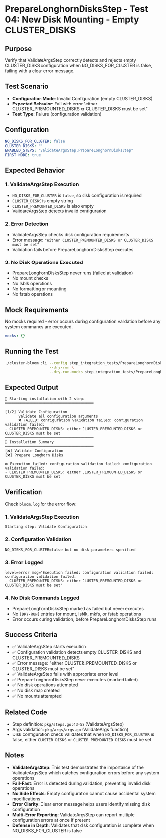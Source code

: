 # PrepareLonghornDisksStep - Test 04: New Disk Mounting - Empty CLUSTER_DISKS

## Purpose
Verify that ValidateArgsStep correctly detects and rejects empty CLUSTER_DISKS configuration when NO_DISKS_FOR_CLUSTER is false, failing with a clear error message.

## Test Scenario
- **Configuration Mode**: Invalid Configuration (empty CLUSTER_DISKS)
- **Expected Behavior**: Fail with error "either CLUSTER_PREMOUNTED_DISKS or CLUSTER_DISKS must be set"
- **Test Type**: Failure (configuration validation)

## Configuration
```yaml
NO_DISKS_FOR_CLUSTER: false
CLUSTER_DISKS: ""
ENABLED_STEPS: "ValidateArgsStep,PrepareLonghornDisksStep"
FIRST_NODE: true
```

## Expected Behavior

### 1. ValidateArgsStep Execution
- `NO_DISKS_FOR_CLUSTER` is `false`, so disk configuration is required
- `CLUSTER_DISKS` is empty string
- `CLUSTER_PREMOUNTED_DISKS` is also empty
- ValidateArgsStep detects invalid configuration

### 2. Error Detection
- ValidateArgsStep checks disk configuration requirements
- Error message: `"either CLUSTER_PREMOUNTED_DISKS or CLUSTER_DISKS must be set"`
- Validation fails before PrepareLonghornDisksStep executes

### 3. No Disk Operations Executed
- PrepareLonghornDisksStep never runs (failed at validation)
- No mount checks
- No lsblk operations
- No formatting or mounting
- No fstab operations

## Mock Requirements

No mocks required - error occurs during configuration validation before any system commands are executed.

```yaml
mocks: {}
```

## Running the Test

```bash
./cluster-bloom cli --config step_integration_tests/PrepareLonghornDisksStep/05-empty-disks-error/config.yaml \
                    --dry-run \
                    --dry-run-mocks step_integration_tests/PrepareLonghornDisksStep/05-empty-disks-error/mocks.yaml
```

## Expected Output

```
🚀 Starting installation with 2 steps
════════════════════════════════════════

[1/2] Validate Configuration
      Validate all configuration arguments
      ❌ FAILED: configuration validation failed: configuration validation failed:
- CLUSTER_PREMOUNTED_DISKS: either CLUSTER_PREMOUNTED_DISKS or CLUSTER_DISKS must be set
════════════════════════════════════════
🏁 Installation Summary
════════════════════════════════════════
[❌] Validate Configuration
[❌] Prepare Longhorn Disks

❌ Execution failed: configuration validation failed: configuration validation failed:
- CLUSTER_PREMOUNTED_DISKS: either CLUSTER_PREMOUNTED_DISKS or CLUSTER_DISKS must be set
```

## Verification

Check `bloom.log` for the error flow:

### 1. ValidateArgsStep Execution
```
Starting step: Validate Configuration
```

### 2. Configuration Validation
```
NO_DISKS_FOR_CLUSTER=false but no disk parameters specified
```

### 3. Error Logged
```
level=error msg="Execution failed: configuration validation failed: configuration validation failed:
- CLUSTER_PREMOUNTED_DISKS: either CLUSTER_PREMOUNTED_DISKS or CLUSTER_DISKS must be set"
```

### 4. No Disk Commands Logged
- PrepareLonghornDisksStep marked as failed but never executes
- No `[DRY-RUN]` entries for mount, lsblk, mkfs, or fstab operations
- Error occurs during validation, before PrepareLonghornDisksStep runs

## Success Criteria

- ✅ ValidateArgsStep starts execution
- ✅ Configuration validation detects empty CLUSTER_DISKS and CLUSTER_PREMOUNTED_DISKS
- ✅ Error message: "either CLUSTER_PREMOUNTED_DISKS or CLUSTER_DISKS must be set"
- ✅ ValidateArgsStep fails with appropriate error level
- ✅ PrepareLonghornDisksStep never executes (marked failed)
- ✅ No disk operations attempted
- ✅ No disk map created
- ✅ No mounts attempted

## Related Code

- Step definition: `pkg/steps.go:43-55` (ValidateArgsStep)
- Args validation: `pkg/args/args.go` (ValidateArgs function)
- Disk configuration check validates that when `NO_DISKS_FOR_CLUSTER` is false, either `CLUSTER_DISKS` or `CLUSTER_PREMOUNTED_DISKS` must be set

## Notes

- **ValidateArgsStep**: This test demonstrates the importance of the ValidateArgsStep which catches configuration errors before any system operations
- **Fail-Fast**: Error is detected during validation, preventing invalid disk operations
- **No Side Effects**: Empty configuration cannot cause accidental system modifications
- **Error Clarity**: Clear error message helps users identify missing disk configuration
- **Multi-Error Reporting**: ValidateArgsStep can report multiple configuration errors at once if present
- **Defense in Depth**: Validates that disk configuration is complete when NO_DISKS_FOR_CLUSTER is false
